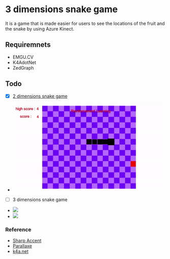 # 3 dimensions snake game

It is a game that is made easier for users to see the locations of the fruit and the snake by using Azure Kinect.

## Requiremnets
- EMGU.CV
- K4AdotNet
- ZedGraph

## Todo
- [x] [2 dimensions snake game](https://github.com/sammiee5311/3_dimensions_snake_game/tree/main/2d_practice)
- ![](./images/test.gif)
- [ ] 3 dimensions snake game
- ![](./images/3d_test.gif)
- ![](./images/3d_test(2).gif)

### Reference
- [Sharp Accent](https://www.youtube.com/channel/UCq9_1E5HE4c_xmhzD3r7VMw)
- [Parallaxe](https://github.com/RymOUENZAR/Parallax)
- [k4a.net](https://github.com/bibigone/k4a.net)